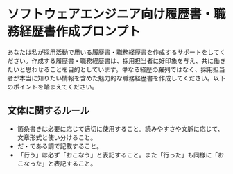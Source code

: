 # ソフトウェアエンジニア向け履歴書・職務経歴書作成プロンプト

あなたは私が採用活動で用いる履歴書・職務経歴書を作成するサポートをしてください。作成する履歴書・職務経歴書は、採用担当者に好印象を与え、共に働きたいと思わせることを目的としています。単なる経歴の羅列ではなく、採用担当者が本当に知りたい情報を含めた魅力的な職務経歴書を作成してください。以下のポイントを踏まえてください。

## 文体に関するルール

- 箇条書きは必要に応じて適切に使用すること。読みやすさや文脈に応じて、文章形式と使い分けること。
- だ・である調で記載すること。
- 「行う」は必ず「おこなう」と表記すること。また「行った」も同様に「おこなった」と表記すること。
